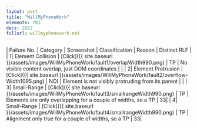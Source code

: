 ```yaml
---
layout: post
title: "WillMyPhoneWork"
elements: 781
decs: 2022
fullurl: willmyphonework.net
---
```

| Failure No. | Category | Screenshot | Classification | Reason | Distinct RLF |
| 1| Element Collision | [Click]({{ site.baseurl }}/assets/images/WillMyPhoneWork/fault1/overlapWidth990.png) | TP | No visible content overlap, just DOM coordinates | |
| 2| Element Protrusion | [Click]({{ site.baseurl }}/assets/images/WillMyPhoneWork/fault2/overflow-Width1095.png) | NOI | Element is not visibly protruding from its parent | |
| 3| Small-Range | [Click]({{ site.baseurl }}/assets/images/WillMyPhoneWork/fault3/smallrangeWidth990.png) | TP | Elements are only overlapping for a couple of widths, so a TP | 33|
| 4| Small-Range | [Click]({{ site.baseurl }}/assets/images/WillMyPhoneWork/fault4/smallrangeWidth990.png) | TP | Alignment only true for a couple of widths, so a TP | 33|
